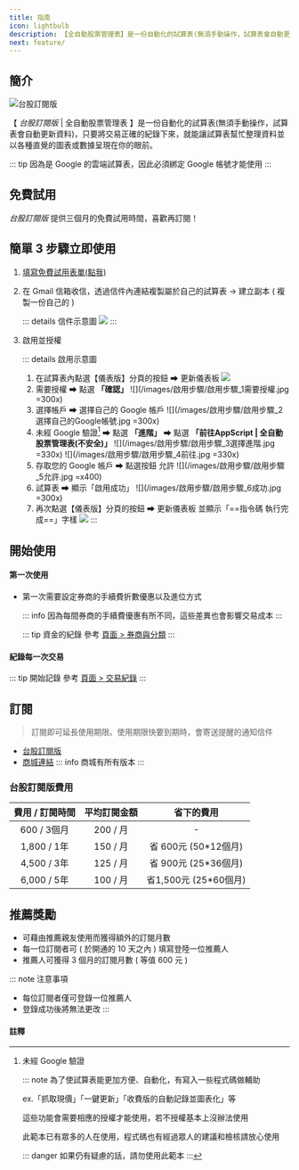 ```yaml
---
title: 指南
icon: lightbulb
description: 【全自動股票管理表】是一份自動化的試算表(無須手動操作，試算表會自動更新資料)，只要將交易正確的紀錄下來，就能讓試算表整理資料並以各種圖表或數據呈現在你的眼前
next: feature/
---
```


## 簡介

![ _台股訂閱版_ ](/images/台股訂閱版/儀表板.gif)

【 _台股訂閱版_ | 全自動股票管理表 】是一份自動化的試算表(無須手動操作，試算表會自動更新資料)，只要將交易正確的紀錄下來，就能讓試算表幫忙整理資料並以各種直覺的圖表或數據呈現在你的眼前。

::: tip 因為是 Google 的雲端試算表，因此必須綁定 Google 帳號才能使用
:::

## 免費試用

_台股訂閱版_ 提供三個月的免費試用時間，喜歡再訂閱！

## 簡單 3 步驟立即使用

1. [填寫免費試用表單(點我) ](https://forms.gle/Qfh7kG7sCcBeNbcg7)
2. 在 Gmail 信箱收信，透過信件內連結複製屬於自己的試算表 → 建立副本 ( 複製一份自己的 )

    ::: details 信件示意圖
    ![](/images/啟用步驟/試用表單信件.jpg)
    :::

3. 啟用並授權

    ::: details 啟用示意圖
    1. 在試算表內點選【儀表版】分頁的按鈕 ➡ <Badge>更新儀表板</Badge>
        ![](/images/啟用步驟/啟用步驟_0更新儀表板.jpg)
    2. 需要授權 ➡ 點選 __「確認」__
        ![](/images/啟用步驟/啟用步驟_1需要授權.jpg =300x)
    3. 選擇帳戶 ➡ 選擇自己的 Google 帳戶
        ![](/images/啟用步驟/啟用步驟_2選擇自己的Google帳號.jpg =300x)
    4. 未經 Google 驗證[^first] ➡ 點選 __「進階」__ ➡ 點選 __「前往AppScript | 全自動股票管理表(不安全)」__
        ![](/images/啟用步驟/啟用步驟_3選擇進階.jpg =330x) ![](/images/啟用步驟/啟用步驟_4前往.jpg =330x)
    5. 存取您的 Google 帳戶 ➡ 點選按鈕 <Badge type="tip">允許</Badge>
        ![](/images/啟用步驟/啟用步驟_5允許.jpg =x400)
    6. 試算表 ➡ 顯示「啟用成功」
        ![](/images/啟用步驟/啟用步驟_6成功.jpg =300x)
    7. 再次點選【儀表版】分頁的按鈕 ➡ <Badge>更新儀表板</Badge> 並顯示「==指令碼 執行完成==」字樣
        ![](/images/啟用步驟/啟用步驟_7指令碼執行完成.jpg)
    :::

## 開始使用

#### 第一次使用

- 第一次需要設定券商的手續費折數優惠以及進位方式

    ::: info 因為每間券商的手續費優惠有所不同，這些差異也會影響交易成本
    :::

    ::: tip 資金的紀錄
    參考 [頁面 > 券商與分類](sheets/券商與分類/)
    :::


#### 紀錄每一次交易

::: tip 開始記錄
參考 [頁面 > 交易紀錄](sheets/交易紀錄.md)
:::

## 訂閱

> 訂閱即可延長使用期限。使用期限快要到期時，會寄送提醒的通知信件

- [台股訂閱版](https://stockportfolio.cashier.ecpay.com.tw/product/000000000402451)
- [商城連結](https://stockportfolio.cashier.ecpay.com.tw/)
    ::: info 商城有所有版本
    :::

### 台股訂閱版費用

| 費用 / 訂閱時間  | 平均訂閱金額  |       省下的費用       |
|:----------:|:-------:|:-----------------:|
| 600 / 3個月  | 200 / 月 |         -         |
| 1,800 / 1年 | 150 / 月 | 省  600元 (50*12個月) |
| 4,500 / 3年 | 125 / 月 | 省  900元 (25*36個月) |
| 6,000 / 5年 | 100 / 月 | 省1,500元 (25*60個月) |

## 推薦獎勵

- 可藉由推薦親友使用而獲得額外的訂閱月數
- 每一位訂閱者可 ( 於開通的 10 天之內 ) 填寫登陸一位推薦人
- 推薦人可獲得 3 個月的訂閱月數 ( 等值 600 元 )

::: note 注意事項
- 每位訂閱者僅可登錄一位推薦人
- 登錄成功後將無法更改
:::

#### 註釋

[^first]: 未經 Google 驗證

    ::: note 為了使試算表能更加方便、自動化，有寫入一些程式碼做輔助

    ex.「抓取現價」「一鍵更新」「收費版的自動記錄並圖表化」等
    
    這些功能會需要相應的授權才能使用，若不授權基本上沒辦法使用

    此範本已有眾多的人在使用，程式碼也有經過眾人的建議和檢核請放心使用

    ::: danger 如果仍有疑慮的話，請勿使用此範本
    :::